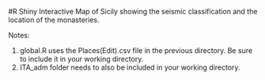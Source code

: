 #R Shiny Interactive Map of Sicily showing the seismic classification and the location of the monasteries.


Notes: 
1) global.R uses the Places(Edit).csv file in the previous directory. Be sure to include it in your working directory.
2) ITA_adm folder needs to also be included in your working directory. 
